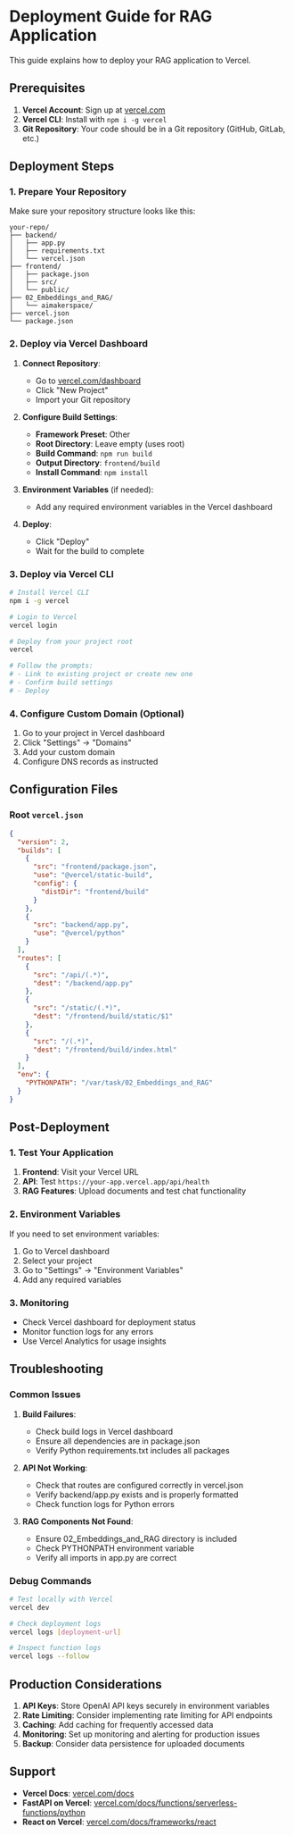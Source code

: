 # Deployment Guide for RAG Application

This guide explains how to deploy your RAG application to Vercel.

## Prerequisites

1. **Vercel Account**: Sign up at [vercel.com](https://vercel.com)
2. **Vercel CLI**: Install with `npm i -g vercel`
3. **Git Repository**: Your code should be in a Git repository (GitHub, GitLab, etc.)

## Deployment Steps

### 1. Prepare Your Repository

Make sure your repository structure looks like this:
```
your-repo/
├── backend/
│   ├── app.py
│   ├── requirements.txt
│   └── vercel.json
├── frontend/
│   ├── package.json
│   ├── src/
│   └── public/
├── 02_Embeddings_and_RAG/
│   └── aimakerspace/
├── vercel.json
└── package.json
```

### 2. Deploy via Vercel Dashboard

1. **Connect Repository**:
   - Go to [vercel.com/dashboard](https://vercel.com/dashboard)
   - Click "New Project"
   - Import your Git repository

2. **Configure Build Settings**:
   - **Framework Preset**: Other
   - **Root Directory**: Leave empty (uses root)
   - **Build Command**: `npm run build`
   - **Output Directory**: `frontend/build`
   - **Install Command**: `npm install`

3. **Environment Variables** (if needed):
   - Add any required environment variables in the Vercel dashboard

4. **Deploy**:
   - Click "Deploy"
   - Wait for the build to complete

### 3. Deploy via Vercel CLI

```bash
# Install Vercel CLI
npm i -g vercel

# Login to Vercel
vercel login

# Deploy from your project root
vercel

# Follow the prompts:
# - Link to existing project or create new one
# - Confirm build settings
# - Deploy
```

### 4. Configure Custom Domain (Optional)

1. Go to your project in Vercel dashboard
2. Click "Settings" → "Domains"
3. Add your custom domain
4. Configure DNS records as instructed

## Configuration Files

### Root `vercel.json`
```json
{
  "version": 2,
  "builds": [
    {
      "src": "frontend/package.json",
      "use": "@vercel/static-build",
      "config": {
        "distDir": "frontend/build"
      }
    },
    {
      "src": "backend/app.py",
      "use": "@vercel/python"
    }
  ],
  "routes": [
    {
      "src": "/api/(.*)",
      "dest": "/backend/app.py"
    },
    {
      "src": "/static/(.*)",
      "dest": "/frontend/build/static/$1"
    },
    {
      "src": "/(.*)",
      "dest": "/frontend/build/index.html"
    }
  ],
  "env": {
    "PYTHONPATH": "/var/task/02_Embeddings_and_RAG"
  }
}
```

## Post-Deployment

### 1. Test Your Application

1. **Frontend**: Visit your Vercel URL
2. **API**: Test `https://your-app.vercel.app/api/health`
3. **RAG Features**: Upload documents and test chat functionality

### 2. Environment Variables

If you need to set environment variables:
1. Go to Vercel dashboard
2. Select your project
3. Go to "Settings" → "Environment Variables"
4. Add any required variables

### 3. Monitoring

- Check Vercel dashboard for deployment status
- Monitor function logs for any errors
- Use Vercel Analytics for usage insights

## Troubleshooting

### Common Issues

1. **Build Failures**:
   - Check build logs in Vercel dashboard
   - Ensure all dependencies are in package.json
   - Verify Python requirements.txt includes all packages

2. **API Not Working**:
   - Check that routes are configured correctly in vercel.json
   - Verify backend/app.py exists and is properly formatted
   - Check function logs for Python errors

3. **RAG Components Not Found**:
   - Ensure 02_Embeddings_and_RAG directory is included
   - Check PYTHONPATH environment variable
   - Verify all imports in app.py are correct

### Debug Commands

```bash
# Test locally with Vercel
vercel dev

# Check deployment logs
vercel logs [deployment-url]

# Inspect function logs
vercel logs --follow
```

## Production Considerations

1. **API Keys**: Store OpenAI API keys securely in environment variables
2. **Rate Limiting**: Consider implementing rate limiting for API endpoints
3. **Caching**: Add caching for frequently accessed data
4. **Monitoring**: Set up monitoring and alerting for production issues
5. **Backup**: Consider data persistence for uploaded documents

## Support

- **Vercel Docs**: [vercel.com/docs](https://vercel.com/docs)
- **FastAPI on Vercel**: [vercel.com/docs/functions/serverless-functions/python](https://vercel.com/docs/functions/serverless-functions/python)
- **React on Vercel**: [vercel.com/docs/frameworks/react](https://vercel.com/docs/frameworks/react)